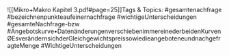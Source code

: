 
![[Mikro+Makro Kapitel 3.pdf#page=25]]Tags & Topics:
   #gesamtenachfrage
   #bezeichnenpunkteaufeinernachfrage
   #wichtigeUnterscheidungen
   #gesamteNachfrage-bzw
   #Angebotskurve•DatenänderungenverschiebenimmereinederbeidenKurvenØEsverändernsichderGleichgewichtspreissowiedieangeboteneundnachgefragteMenge
   #WichtigeUnterscheidungen